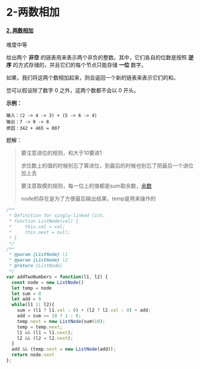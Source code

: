 # 2-两数相加

#### [2. 两数相加](https://leetcode-cn.com/problems/add-two-numbers/)

难度中等

给出两个 **非空** 的链表用来表示两个非负的整数。其中，它们各自的位数是按照 **逆序** 的方式存储的，并且它们的每个节点只能存储 **一位** 数字。

如果，我们将这两个数相加起来，则会返回一个新的链表来表示它们的和。

您可以假设除了数字 0 之外，这两个数都不会以 0 开头。

**示例：**

```
输入：(2 -> 4 -> 3) + (5 -> 6 -> 4)
输出：7 -> 0 -> 8
原因：342 + 465 = 807
```



题解：

>要注意进位的规则，和大于10要进1
>
>求位数上的值的时候别忘了算进位，到最后的时候也别忘了把最后一个进位加上去
>
>要注意取模的规则，每一位上的值都是sum取余数，[余数](https://baike.baidu.com/item/余数#1)
>
>node的存在是为了方便最后输出结果，temp是用来操作的



```js
/**
 * Definition for singly-linked list.
 * function ListNode(val) {
 *     this.val = val;
 *     this.next = null;
 * }
 */
/**
 * @param {ListNode} l1
 * @param {ListNode} l2
 * @return {ListNode}
 */
var addTwoNumbers = function(l1, l2) {
  const node = new ListNode()
  let temp = node
  let sum = 0
  let add = 0
  while(l1 || l2){
    sum = (l1 ? l1.val : 0) + (l2 ? l2.val : 0) + add;
    add = sum >= 10 ? 1 : 0;
    temp.next = new ListNode(sum%10);
    temp = temp.next;
    l1 && (l1 = l1.next);
    l2 && (l2 = l2.next);
  }
  add && (temp.next = new ListNode(add));
  return node.next
};
```

